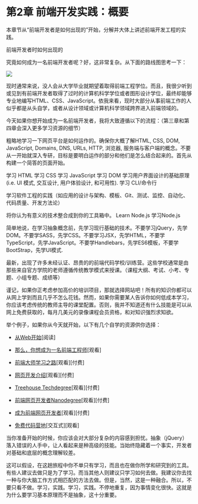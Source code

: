 <!-- Chapter 2. The Practice of Front-end Development: Overview -->
# 第2章 前端开发实践：概要
<!-- This chapter will break down and broadly describes the practice of front-end engineering starting with, "How Front-End Developers Are Made". -->
本章节从“前端开发者是如何出现的”开始，分解并大体上讲述前端开发工程的实践。

<!-- 2.1 - How Front-End Developers Are Made -->
前端开发者时如何出现的
<!-- How exactly does one become a front-end developer? Well, it's complicated. Just consider this road map: -->

究竟如何成为一名前端开发者呢？好，这非常复杂。从下面的路线图思考一下：

![](https://frontendmasters.com/books/front-end-handbook/2019/assets/images/frontend.png)

<!-- Today, in general, one can't go to college and expect to graduate with a degree in front-end engineering. And, I rarely hear of or meet front-end developers who suffered through what is likely a deprecated computer science degree or graphic design degree to end up writing HTML, CSS, and JavaScript professionally. From my perspective, most of the people working on the front-end today generally seem to be self-taught from the ground up or cross over into the front-end space from design or computer science fields. -->

现时通常来说，没人会从大学毕业就期望着取得前端工程学位。而且，我很少听到或见到有前端开发者取得了过时的计算机科学学位或者图形设计学位，最终却能够专业地编写HTML、CSS、JavaScript。依我来看，现时大部分从事前端工作的人似乎都是从头自学，或者从设计领域或计算机科学领域跨界进入前端领域的。

<!-- If you were to set out today to become a front-end developer I would loosely strive to follow the process outlined below (Chapter 3 and Chapter 4 will dive into more details on learning resources). -->
今天如果你想开始成为一名前端开发者，我将大致遵循以下的流程：（第三章和第四章会深入更多学习资源的细节）

<!-- Learn, roughly, how the web platform works. Make sure you know the "what" and "where" of HTML, CSS, DOM, JavaScript, Domains, DNS, URLs, HTTP, browsers, and servers/hosting. Don't dive deep on anything just yet, just aim to understand the parts at play and how they loosely fit together. Start by building simple web pages. -->

粗略地学习一下网页平台是如何运作的。确保你大概了解HTML, CSS, DOM, JavaScript, Domains, DNS, URLs, HTTP, 浏览器, 服务端与客户端的概念。不要从一开始就深入专研，目标是要明白运作的部分和他们是怎么结合起来的。首先从构建一个简答的页面开始。

学习 HTML
学习 CSS
学习 JavaScript
学习 DOM
学习用户界面设计的基础原理 (i.e. UI 模式, 交互设计, 用户体验设计, 和可用性).
学习 CLI/命令行
<!-- Learn the practice of software engineering (i.e., Application design/architecture, templates, Git, testing, monitoring, automating, code quality, development methodologies). -->
学习软件工程的实践（如应用的设计与架构、模板、Git、测试、监控、自动化、代码质量、开发方法论）
<!-- Get opinionated and customize your tool box with whatever makes sense to your brain (e.g. Webpack, React, and Mobx). -->
将你认为有意义的技术整合成到你的工具箱中。
Learn Node.js
学习Node.js
<!-- A short word of advice on learning. Learn the actual underlying technologies, before learning abstractions. Don't learn jQuery, learn the DOM. Don't learn SASS, learn CSS. Don't learn JSX, learn HTML. Don't learn TypeScript, learn JavaScript. Don't learn Handlebars, learn JavaScript ES6 templates. Don't just use Bootstrap, learn UI patterns. -->

简单地说，在学习抽象概念前，先学习现行基础的技术。不要学习jQuery，先学DOM。不要学SASS，先学CSS。不要学习JSX，先学HTML，不要学TypeScript，先学JavaScript。不要学Handlebars，先学ES6模板，不要学BootStrap，先学UI模式.

<!-- Lately a lot of non-accredited, expensive, front-end code schools/bootcamps have emerged. These avenues of becoming a front-end developer are typically teacher directed courses, that follow a more traditional style of learning, from an official instructor (i.e., syllabus, test, quizzes, projects, team projects, grades, etc.). -->

最新，出现了许多未经认证、昂贵的的前端代码学校/训练营。这些学校通常是由那些来自官方学院的老师遵循传统教学模式来授课。（课程大纲、考试、小考、专题、小组专题、成绩等）

<!-- Keep in mind, if you are considering an expensive training program, this is the web! Everything you need to learn is on the web for the taking, costing little to nothing. However, if you need someone to tell you how to take and learn what is low cost to free, and hold you accountable for learning it, you should consider a traditional instructor lead class room setting. Otherwise, I am not aware of any other profession that is practically free for the taking with an internet connection, a couple of dollars a month for screencasting memberships, and a burning desire for knowledge. -->

谨记，如果你正考虑参加高价的培训项目，那就选择网站吧！所有的知识你都可以从网上学到而且几乎不怎么花钱。然而，如果你需要某人告诉你如何低成本学习，你应该考虑传统的教师主导的课堂配置。否则，我并不知道还有什么技能是可以从网上免费获取的，每月几美元的录像课程会员资格，和对知识强烈求知欲。

<!-- For example, if you want to get going today, consuming one or more of the following self-directed resources below can work: -->

举个例子，如果你从今天就开始，以下有几个自学的资源供你选择：

<!-- Getting started with the Web [read] -->
- [从Web开始](https://developer.mozilla.org/en-US/docs/Learn/Getting_started_with_the_web)[阅读]
<!-- So, You Want to be a Front-End Engineer [watch] -->
- [那么，你想成为一名前端工程师](https://developer.mozilla.org/en-US/docs/Learn/Getting_started_with_the_web)[观看]
<!-- Frontend Masters Learning Paths [watch][$] -->
- [前端大师学习之路](https://frontendmasters.com/learn)[观看][付费]
<!-- Introduction to Web Development [watch][$] -->
- [网页开发介绍](https://frontendmasters.com/courses/web-development-v2/)[观看][付费]
<!-- Treehouse Techdegree [watch][$] -->
- [Treehouse Techdegree](https://teamtreehouse.com/techdegree/front-end-web-development-2)[观看][付费]
<!-- Front-End Web Developer Nanodegree [watch][$] -->
- [前端网页开发者Nanodegree](https://www.udacity.com/course/front-end-web-developer-nanodegree--nd001)[观看][付费]
<!-- Become a Front-End Web Developer [watch][$] -->
- [成为前端网页开发者](https://www.lynda.com/learning-paths/Web/become-a-front-end-web-developer)[观看][付费]
<!-- freeCodeCamp [interactive][watch] -->
- [免费代码营地](https://learn.freecodecamp.org/)[交互式][观看]

<!-- When getting your start, you should fear most things that conceal complexity. Abstractions (e.g. jQuery) in the wrong hands can give the appearance of advanced skills, while all the time hiding the fact that a developer has an inferior understanding of the basics or underlying concepts. -->

当你准备开始的时候，你应该会对大部分复杂的内容感到担忧。抽象（jQuery）落入错误的人手中，让人看起来是种高级的技能。当始终隐藏着一个事实，开发者对基础和底层的概念理解较差。

<!-- It is assumed that on this journey you are not only learning, but also doing as you learn and investigate tools. Some suggest only doing to learn. While others suggest only learning about doing. I suggest you find a mix of both that matches how your brain works and do that. But, for sure, it is a mix! So, don't just read about it, do it. Learn, do. Learn, do. Repeat indefinitely because things change fast. This is why learning the fundamentals, and not abstractions, are so important. -->

这可以假设，在这趟旅程中你不单只有学习，而且也在做你所学和研究到的工具。有些人建议去做只是为了学习。而当其他人则建议只学习如何去做。我建议你去找一种与你大脑工作方式相匹配的方法去做。但是，当然，这是一种融合。所以，不要只看不做。学习，实践。学习，实践。不停地重复，因为事情变化很快。这就是为什么要学习基本原理而不是抽象，这十分重要。